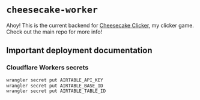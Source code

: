 # `cheesecake-worker`

Ahoy! This is the current backend for [Cheesecake Clicker](https://github.com/MMK21Hub/cheesecake-clicker), my clicker game. Check out the main repo for more info!

## Important deployment documentation

### Cloudflare Workers secrets

```bash
wrangler secret put AIRTABLE_API_KEY
wrangler secret put AIRTABLE_BASE_ID
wrangler secret put AIRTABLE_TABLE_ID
```
